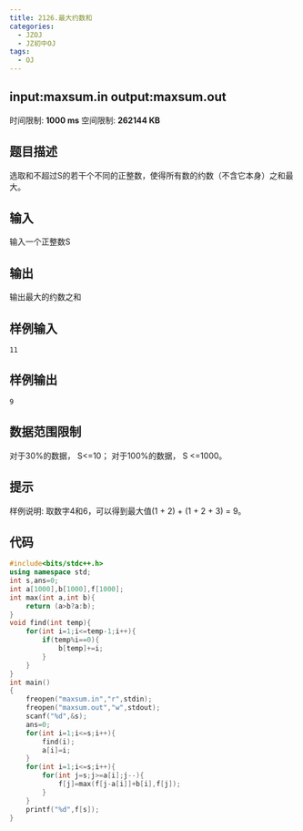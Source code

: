 ```yaml
---
title: 2126.最大约数和
categories:
  - JZOJ
  - JZ初中OJ
tags:
  - OJ
---
```


## input:**maxsum.in**   output:**maxsum.out**

时间限制: **1000 ms**  空间限制: **262144 KB** 

## 题目描述

选取和不超过S的若干个不同的正整数，使得所有数的约数（不含它本身）之和最大。



## 输入

输入一个正整数S

## 输出

输出最大的约数之和

## 样例输入

```
11
```

## 样例输出

```
9
```

## 数据范围限制

对于30%的数据， S<=10；
对于100%的数据， S <=1000。

## 提示

样例说明:
取数字4和6，可以得到最大值(1 + 2) + (1 + 2 + 3) = 9。

## 代码

```cpp
#include<bits/stdc++.h>
using namespace std;
int s,ans=0;
int a[1000],b[1000],f[1000];
int max(int a,int b){
	return (a>b?a:b);
}
void find(int temp){
	for(int i=1;i<=temp-1;i++){
		if(temp%i==0){
			b[temp]+=i;
		}
	}
}
int main()
{
	freopen("maxsum.in","r",stdin);
	freopen("maxsum.out","w",stdout);
	scanf("%d",&s);
	ans=0;
	for(int i=1;i<=s;i++){
		find(i);
		a[i]=i;
	} 
	for(int i=1;i<=s;i++){
		for(int j=s;j>=a[i];j--){
			f[j]=max(f[j-a[i]]+b[i],f[j]);
		}
	}
	printf("%d",f[s]);
}
```

